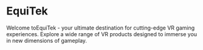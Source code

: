 # EquiTek
Welcome toEquiTek - your ultimate destination for cutting-edge VR gaming experiences. Explore a wide range of VR products designed to immerse you in new dimensions of gameplay.
